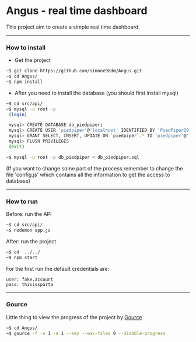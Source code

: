 # Angus - real time dashboard

This project aim to create a simple real time dashboard. 


---
### How to install

- Get the project
```bash
~$ git clone https://github.com/simone98dm/Angus.git
~$ cd Angus/
~$ npm install
```

- After you need to install the database (you should first install mysql)
```bash
~$ cd src/api/
~$ mysql -u root -p
 (login)

 mysql> CREATE DATABASE db_piedpiper;
 mysql> CREATE USER 'piedpiper'@'localhost' IDENTIFIED BY 'PiedPiper2018';
 mysql> GRANT SELECT, INSERT, UPDATE ON `piedpiper`.* TO 'piedpiper'@'localhost';
 mysql> FLUSH PRIVILEGES
 (exit)

~$ mysql -u root -p db_piedpiper < db_piedpiper.sql
```
(If you want to change some part of the process remember to change the file 'config.js' which contains all the information to get the access to database)

---
### How to run

Before: run the API
```bash
~$ cd src/api/
~$ nodemon app.js
```

After: run the project
```bash
~$ cd  ../../
~$ npm start
```

For the first run the default credentials are:
```
user: fake.account
pass: thisissparta
```

---
### Gource
Little thing to view the progress of the project by [Gource](https://gource.io/)
```bash
~$ cd Angus/
~$ gource -f -s 1 -a 1 --key --max-files 0 --disable-progress
```
